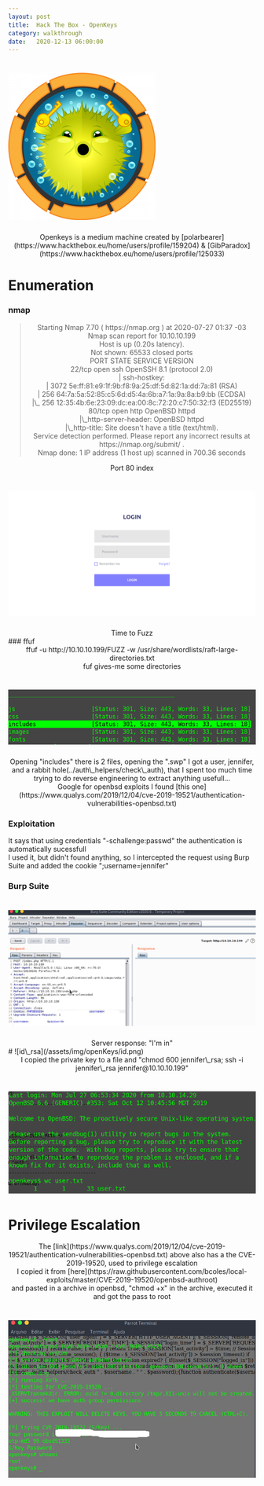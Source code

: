 ```yaml
---
layout: post
title:  Hack The Box - OpenKeys
category: walkthrough
date:   2020-12-13 06:00:00
---
```


# ![openkeys](/assets/img/openKeys/openkeys.png)  
<center>Openkeys is a medium machine created by [polarbearer](https://www.hackthebox.eu/home/users/profile/159204) & [GibParadox](https://www.hackthebox.eu/home/users/profile/125033)</center>  
  
# Enumeration  
### nmap  
  
><center>Starting Nmap 7.70 ( https://nmap.org ) at 2020-07-27 01:37 -03</center>  
><center>Nmap scan report for 10.10.10.199 </center>  
><center>Host is up (0.20s latency). </center>  
><center>Not shown: 65533 closed ports </center>  
><center>PORT   STATE SERVICE VERSION </center>  
><center>22/tcp open  ssh     OpenSSH 8.1 (protocol 2.0)</center>  
><center>| ssh-hostkey:</center>  
><center>|   3072 5e:ff:81:e9:1f:9b:f8:9a:25:df:5d:82:1a:dd:7a:81 (RSA)</center>  
><center>|   256 64:7a:5a:52:85:c5:6d:d5:4a:6b:a7:1a:9a:8a:b9:bb (ECDSA)</center>  
><center>|\_  256 12:35:4b:6e:23:09:dc:ea:00:8c:72:20:c7:50:32:f3 (ED25519)</center>  
><center>80/tcp open  http    OpenBSD httpd  </center>  
><center>|\_http-server-header: OpenBSD httpd </center>  
><center>|\_http-title: Site doesn't have a title (text/html).</center>  
><center>Service detection performed. Please report any incorrect results at https://nmap.org/submit/ .</center>  
><center>Nmap done: 1 IP address (1 host up) scanned in 700.36 seconds </center>  
  
<center>Port 80 index</center>  
  
# ![port80](/assets/img/openKeys/port80.png)  
  
<center>Time to Fuzz</center>  
### ffuf  
<center>ffuf -u http://10.10.10.199/FUZZ -w /usr/share/wordlists/raft-large-directories.txt</center>  

<center>fuf gives-me some directories</center>  

# ![ffuf](/assets/img/openKeys/ffuf.png)  

<center>Opening "includes" there is 2 files, opening the ".swp" I got a user, jennifer, and a rabbit hole(../auth\_helpers/check\_auth), that I spent too much time trying to do reverse engineering to extract anything usefull...</center>   

<center>Google for openbsd exploits I found [this one](https://www.qualys.com/2019/12/04/cve-2019-19521/authentication-vulnerabilities-openbsd.txt)</center>  

### Exploitation  

It says that using credentials "-schallenge:passwd" the authentication is automatically sucessfull</center>  
I used it, but didn't found anything, so I intercepted the request using Burp Suite  and added the cookie ";username=jennifer"</center>  
  
### Burp Suite

# ![burp](/assets/img/openKeys/proxy.png)  

<center>Server response: "I'm in"</center>  
# ![id\_rsa](/assets/img/openKeys/id.png)  

<center>I copied the private key to a file and "chmod 600 jennifer\_rsa; ssh -i jennifer\_rsa jennifer@10.10.10.199"</center>  
  
# ![user](/assets/img/openKeys/user.png)  

# Privilege Escalation
<center>The [link](https://www.qualys.com/2019/12/04/cve-2019-19521/authentication-vulnerabilities-openbsd.txt) above also has a the CVE-2019-19520, used to privilege escalation</center>  

<center>I copied it from [here](https://raw.githubusercontent.com/bcoles/local-exploits/master/CVE-2019-19520/openbsd-authroot)</center>  
<center>and pasted in a archive in openbsd, "chmod +x" in the archive, executed it and got the pass to root</center>  

# ![root](/assets/img/openKeys/root.png)  

